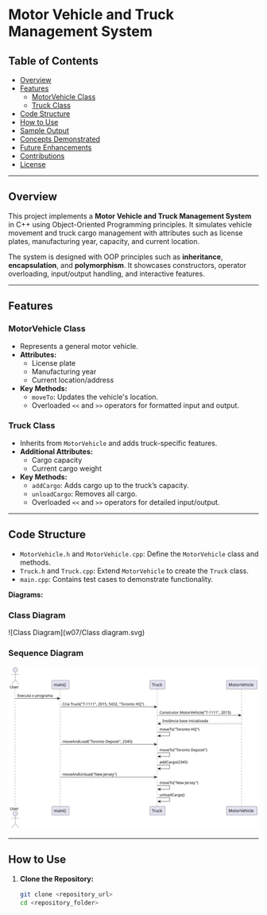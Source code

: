 # Motor Vehicle and Truck Management System

## Table of Contents
- [Overview](#overview)
- [Features](#features)
  - [MotorVehicle Class](#motorvehicle-class)
  - [Truck Class](#truck-class)
- [Code Structure](#code-structure)
- [How to Use](#how-to-use)
- [Sample Output](#sample-output)
- [Concepts Demonstrated](#concepts-demonstrated)
- [Future Enhancements](#future-enhancements)
- [Contributions](#contributions)
- [License](#license)

---

## Overview
This project implements a **Motor Vehicle and Truck Management System** in C++ using Object-Oriented Programming principles. It simulates vehicle movement and truck cargo management with attributes such as license plates, manufacturing year, capacity, and current location.

The system is designed with OOP principles such as **inheritance**, **encapsulation**, and **polymorphism**. It showcases constructors, operator overloading, input/output handling, and interactive features.

---

## Features

### MotorVehicle Class
- Represents a general motor vehicle.
- **Attributes:**
  - License plate
  - Manufacturing year
  - Current location/address
- **Key Methods:**
  - `moveTo`: Updates the vehicle's location.
  - Overloaded `<<` and `>>` operators for formatted input and output.

### Truck Class
- Inherits from `MotorVehicle` and adds truck-specific features.
- **Additional Attributes:**
  - Cargo capacity
  - Current cargo weight
- **Key Methods:**
  - `addCargo`: Adds cargo up to the truck’s capacity.
  - `unloadCargo`: Removes all cargo.
  - Overloaded `<<` and `>>` operators for detailed input/output.

---

## Code Structure
- `MotorVehicle.h` and `MotorVehicle.cpp`: Define the `MotorVehicle` class and methods.
- `Truck.h` and `Truck.cpp`: Extend `MotorVehicle` to create the `Truck` class.
- `main.cpp`: Contains test cases to demonstrate functionality.

**Diagrams:**
### Class Diagram
![Class Diagram](w07/Class diagram.svg)

### Sequence Diagram
![Sequence Diagram](Sequence_diagram.svg)

---

## How to Use

1. **Clone the Repository:**
   ```bash
   git clone <repository_url>
   cd <repository_folder>
